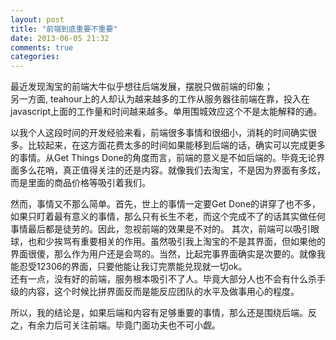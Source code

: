 ```yaml
---
layout: post
title: "前端到底重要不重要"
date: 2013-06-05 21:32
comments: true
categories: 
---
```


最近发现淘宝的前端大牛似乎想往后端发展，摆脱只做前端的印象；  
另一方面, teahour上的人却认为越来越多的工作从服务器往前端在靠，投入在javascript上面的工作量和时间越来越多。单用围城效应这个不是太能解释的通。

以我个人这段时间的开发经验来看，前端很多事情和很细小，消耗的时间确实很多。比较起来，在这方面花费太多的时间如果能移到后端的话，确实可以完成更多的事情。从Get Things Done的角度而言，前端的意义是不如后端的。毕竟无论界面多么花哨，真正值得关注的还是内容。就像我们去淘宝，不是因为界面有多炫，而是里面的商品价格等吸引着我们。

然而，事情又不那么简单。首先，世上的事情一定要Get Done的讲穿了也不多，如果只盯着最有意义的事情，那么只有长生不老，而这个完成不了的话其实做任何事情最后都是徒劳的。因此，忽视前端的效果是不对的。   其次，前端可以吸引眼球，也和少挨骂有重要相关的作用。虽然吸引我上淘宝的不是其界面，但如果他的界面很傻，那么作为用户还是会骂的。当然，比起完事界面确实是次要的。就像我能忍受12306的界面，只要他能让我订完票能兑现就一切ok。  
还有一点，没有好的前端，服务根本吸引不了人。毕竟大部分人也不会有什么杀手级的内容，这个时候比拼界面反而是能反应团队的水平及做事用心的程度。

所以，我的结论是，如果后端和内容有足够重要的事情，那么还是围绕后端。反之，有余力后可关注前端。毕竟门面功夫也不可小觑。


